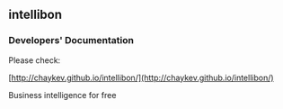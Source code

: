 ## intellibon
### Developers' Documentation
Please check:

[http://chaykev.github.io/intellibon/](http://chaykev.github.io/intellibon/)

Business intelligence for free
